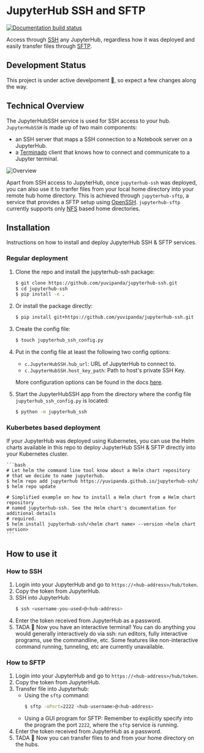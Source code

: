 # JupyterHub SSH and SFTP

[![Documentation build status](https://img.shields.io/readthedocs/jupyterhub?logo=read-the-docs)](https://jupyterhub-ssh.readthedocs.io/en/latest/)

Access through [SSH](https://www.ssh.com/ssh) any JupyterHub, regardless how it was deployed and easily transfer files through [SFTP](https://www.ssh.com/ssh/sftp).

## Development Status
This project is under active develpoment :tada:, so expect a few changes along the way.

## Technical Overview

The JupyterHubSSH service is used for SSH access to your hub. `JupyterHubSSH` is made up of two main components:

- an SSH server that maps a SSH connection to a Notebook server on a JupyterHub.
- a [Terminado](https://github.com/jupyter/terminado) client that knows how to connect and communicate to a Jupyter terminal.

![Overview](https://raw.githubusercontent.com/yuvipanda/jupyterhub-ssh/main/docs/source/_static/images/technical-overview.png)

Apart from SSH access to JupyterHub, once `jupyterhub-ssh` was deployed, you can also use it to tranfer files from your local
home directory into your remote hub home directory. This is achieved through `jupyterhub-sftp`, a service that provides a SFTP
setup using [OpenSSH](https://www.openssh.com/). `jupyterhub-sftp` currently supports only [NFS](https://tldp.org/LDP/nag/node140.html)
based home directories.

## Installation

Instructions on how to install and deploy JupyterHub SSH & SFTP services.

### Regular deployment

1. Clone the repo and install the jupyterhub-ssh package:
	``` bash
	$ git clone https://github.com/yuvipanda/jupyterhub-ssh.git
	$ cd jupyterhub-ssh
	$ pip install -e .
	```
1. Or install the package directly:
	``` bash
	$ pip install git+https://github.com/yuvipanda/jupyterhub-ssh.git
	```

2. Create the config file:
	```bash
	$ touch jupyterhub_ssh_config.py
	```

3. Put in the config file at least the following two config options:
	* `c.JupyterHubSSH.hub_url`: URL of JupyterHub to connect to.
	* `c.JupyterHubSSH.host_key_path`: Path to host's private SSH Key.

	More configuration options can be found in the docs [here](https://jupyterhub-ssh.readthedocs.io/en/latest/api/index.html#module-jupyterhub_ssh).

5. Start the JupyterHubSSH app from the directory where the config file
`jupyterhub_ssh_config.py` is located:
	```bash
	$ python -m jupyterhub_ssh
	```

### Kuberbetes based deployment
If your JupyterHub was deployed using Kubernetes, you can use the Helm charts available in this repo to deploy JupyterHub SSH & SFTP
directly into your Kubernetes cluster.

	```bash
	# Let helm the command line tool know about a Helm chart repository
	# that we decide to name jupyterhub.
	$ helm repo add jupyterhub https://yuvipanda.github.io/jupyterhub-ssh/
	$ helm repo update

	# Simplified example on how to install a Helm chart from a Helm chart repository
	# named jupyterhub-ssh. See the Helm chart's documentation for additional details
	# required.
	$ helm install jupyterhub-ssh/<helm chart name> --version <helm chart version>
	```

## How to use it

### How to SSH
1. Login into your JupyterHub and go to `https://<hub-address>/hub/token`.
2. Copy the token from JupyterHub.
3. SSH into JupyterHub:
	```bash
	$ ssh <username-you-used>@<hub-address>
	```
4. Enter the token received from JupyterHub as a password.
5. TADA :tada: Now you have an interactive terminal! You can do anything you would generally interactively do via ssh: run editors,
fully interactive programs, use the commandline, etc. Some features like non-interactive command running, tunneling, etc are currently
unavailable.

### How to SFTP
1. Login into your JupyterHub and go to `https://<hub-address>/hub/token`.
2. Copy the token from JupyterHub.
3. Transfer file into Jupyterhub:
	* Using the `sftp` command:
		```bash
		$ sftp -oPort=2222 <hub-username>@<hub-address>
		```
	* Using a GUI program for SFTP:
		Remember to explicitly specify into the program the port `2222`, where the `sftp` service is running.
4. Enter the token received from JupyterHub as a password.
5. TADA :tada: Now you can transfer files to and from your home directory on the hubs.